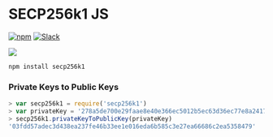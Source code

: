 # SECP256k1 JS

[![npm](https://img.shields.io/npm/l/secp256k1.js.svg)](https://www.npmjs.com/package/secp256k1.js)
[![Slack](http://slack.blockstack.org/badge.svg)](http://slack.blockstack.org/)

[![](https://nodei.co/npm/secp256k1.js.png?downloads=true)](https://www.npmjs.com/package/secp256k1.js)

```
npm install secp256k1
```

### Private Keys to Public Keys

```js
> var secp256k1 = require('secp256k1')
> var privateKey = '278a5de700e29faae8e40e366ec5012b5ec63d36ec77e8a2417154cc1d25383f'
> secp256k1.privateKeyToPublicKey(privateKey)
'03fdd57adec3d438ea237fe46b33ee1e016eda6b585c3e27ea66686c2ea5358479'
```
